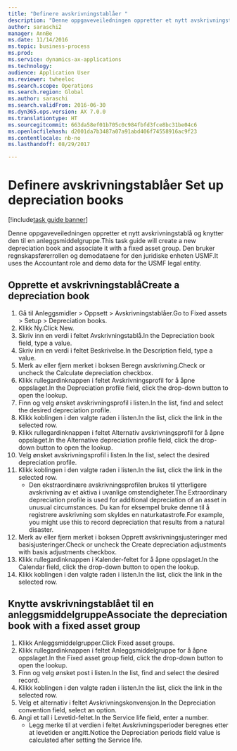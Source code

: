 ```yaml
--- 
title: "Definere avskrivningstablåer "
description: "Denne oppgaveveiledningen oppretter et nytt avskrivningstablå og knytter den til en anleggsmiddelgruppe."
author: saraschi2
manager: AnnBe
ms.date: 11/14/2016
ms.topic: business-process
ms.prod: 
ms.service: dynamics-ax-applications
ms.technology: 
audience: Application User
ms.reviewer: twheeloc
ms.search.scope: Operations
ms.search.region: Global
ms.author: saraschi
ms.search.validFrom: 2016-06-30
ms.dyn365.ops.version: AX 7.0.0
ms.translationtype: HT
ms.sourcegitcommit: 663da58ef01b705c0c984fbfd3fce8bc31be04c6
ms.openlocfilehash: d2001da7b3487a07a91abd406f74558916ac9f23
ms.contentlocale: nb-no
ms.lasthandoff: 08/29/2017

---
```

# <a name="set-up-depreciation-books"></a><span data-ttu-id="70169-103">Definere avskrivningstablåer </span><span class="sxs-lookup"><span data-stu-id="70169-103">Set up depreciation books</span></span> 

[!include[task guide banner](../../includes/task-guide-banner.md)]

<span data-ttu-id="70169-104">Denne oppgaveveiledningen oppretter et nytt avskrivningstablå og knytter den til en anleggsmiddelgruppe.</span><span class="sxs-lookup"><span data-stu-id="70169-104">This task guide will create a new depreciation book and associate it with a fixed asset group.</span></span>  <span data-ttu-id="70169-105">Den bruker regnskapsførerrollen og demodataene for den juridiske enheten USMF.</span><span class="sxs-lookup"><span data-stu-id="70169-105">It uses the Accountant role and demo data for the USMF legal entity.</span></span>


## <a name="create-a-depreciation-book"></a><span data-ttu-id="70169-106">Opprette et avskrivningstablå</span><span class="sxs-lookup"><span data-stu-id="70169-106">Create a depreciation book</span></span>
1. <span data-ttu-id="70169-107">Gå til Anleggsmidler > Oppsett > Avskrivningstablåer.</span><span class="sxs-lookup"><span data-stu-id="70169-107">Go to Fixed assets > Setup > Depreciation books.</span></span>
2. <span data-ttu-id="70169-108">Klikk Ny.</span><span class="sxs-lookup"><span data-stu-id="70169-108">Click New.</span></span>
3. <span data-ttu-id="70169-109">Skriv inn en verdi i feltet Avskrivningstablå.</span><span class="sxs-lookup"><span data-stu-id="70169-109">In the Depreciation book field, type a value.</span></span>
4. <span data-ttu-id="70169-110">Skriv inn en verdi i feltet Beskrivelse.</span><span class="sxs-lookup"><span data-stu-id="70169-110">In the Description field, type a value.</span></span>
5. <span data-ttu-id="70169-111">Merk av eller fjern merket i boksen Beregn avskrivning.</span><span class="sxs-lookup"><span data-stu-id="70169-111">Check or uncheck the Calculate depreciation checkbox.</span></span>
6. <span data-ttu-id="70169-112">Klikk rullegardinknappen i feltet Avskrivningsprofil for å åpne oppslaget.</span><span class="sxs-lookup"><span data-stu-id="70169-112">In the Depreciation profile field, click the drop-down button to open the lookup.</span></span>
7. <span data-ttu-id="70169-113">Finn og velg ønsket avskrivningsprofil i listen.</span><span class="sxs-lookup"><span data-stu-id="70169-113">In the list, find and select the desired depreciation profile.</span></span>
8. <span data-ttu-id="70169-114">Klikk koblingen i den valgte raden i listen.</span><span class="sxs-lookup"><span data-stu-id="70169-114">In the list, click the link in the selected row.</span></span>
9. <span data-ttu-id="70169-115">Klikk rullegardinknappen i feltet Alternativ avskrivningsprofil for å åpne oppslaget.</span><span class="sxs-lookup"><span data-stu-id="70169-115">In the Alternative depreciation profile field, click the drop-down button to open the lookup.</span></span>
10. <span data-ttu-id="70169-116">Velg ønsket avskrivningsprofil i listen.</span><span class="sxs-lookup"><span data-stu-id="70169-116">In the list, select the desired depreciation profile.</span></span>
11. <span data-ttu-id="70169-117">Klikk koblingen i den valgte raden i listen.</span><span class="sxs-lookup"><span data-stu-id="70169-117">In the list, click the link in the selected row.</span></span>
    * <span data-ttu-id="70169-118">Den ekstraordinære avskrivningsprofilen brukes til ytterligere avskrivning av et aktiva i uvanlige omstendigheter.</span><span class="sxs-lookup"><span data-stu-id="70169-118">The Extraordinary depreciation profile is used for additional depreciation of an asset in unusual circumstances.</span></span> <span data-ttu-id="70169-119">Du kan for eksempel bruke denne til å registrere avskrivning som skyldes en naturkatastrofe.</span><span class="sxs-lookup"><span data-stu-id="70169-119">For example, you might use this to record depreciation that results from a natural disaster.</span></span>  
12. <span data-ttu-id="70169-120">Merk av eller fjern merket i boksen Opprett avskrivningsjusteringer med basisjusteringer.</span><span class="sxs-lookup"><span data-stu-id="70169-120">Check or uncheck the Create depreciation adjustments with basis adjustments checkbox.</span></span>
13. <span data-ttu-id="70169-121">Klikk rullegardinknappen i Kalender-feltet for å åpne oppslaget.</span><span class="sxs-lookup"><span data-stu-id="70169-121">In the Calendar field, click the drop-down button to open the lookup.</span></span>
14. <span data-ttu-id="70169-122">Klikk koblingen i den valgte raden i listen.</span><span class="sxs-lookup"><span data-stu-id="70169-122">In the list, click the link in the selected row.</span></span>

## <a name="associate-the-depreciation-book-with-a-fixed-asset-group"></a><span data-ttu-id="70169-123">Knytte avskrivningstablået til en anleggsmiddelgruppe</span><span class="sxs-lookup"><span data-stu-id="70169-123">Associate the depreciation book with a fixed asset group</span></span>
1. <span data-ttu-id="70169-124">Klikk Anleggsmiddelgrupper.</span><span class="sxs-lookup"><span data-stu-id="70169-124">Click Fixed asset groups.</span></span>
2. <span data-ttu-id="70169-125">Klikk rullegardinknappen i feltet Anleggsmiddelgruppe for å åpne oppslaget.</span><span class="sxs-lookup"><span data-stu-id="70169-125">In the Fixed asset group field, click the drop-down button to open the lookup.</span></span>
3. <span data-ttu-id="70169-126">Finn og velg ønsket post i listen.</span><span class="sxs-lookup"><span data-stu-id="70169-126">In the list, find and select the desired record.</span></span>
4. <span data-ttu-id="70169-127">Klikk koblingen i den valgte raden i listen.</span><span class="sxs-lookup"><span data-stu-id="70169-127">In the list, click the link in the selected row.</span></span>
5. <span data-ttu-id="70169-128">Velg et alternativ i feltet Avskrivningskonvensjon.</span><span class="sxs-lookup"><span data-stu-id="70169-128">In the Depreciation convention field, select an option.</span></span>
6. <span data-ttu-id="70169-129">Angi et tall i Levetid-feltet.</span><span class="sxs-lookup"><span data-stu-id="70169-129">In the Service life field, enter a number.</span></span>
    * <span data-ttu-id="70169-130">Legg merke til at verdien i feltet Avskrivningsperioder beregnes etter at levetiden er angitt.</span><span class="sxs-lookup"><span data-stu-id="70169-130">Notice the Depreciation periods field value is calculated after setting the Service life.</span></span>  


